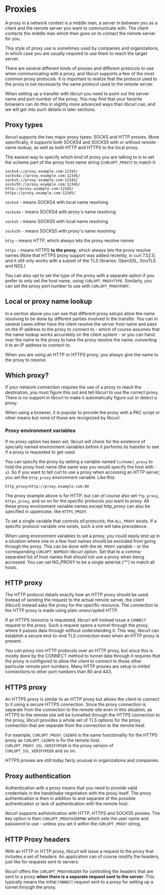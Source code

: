 # Proxies

A proxy in a network context is a middle man, a server in between you as a
client and the remote server you want to communicate with. The client contacts
the middle man which then goes on to contact the remote server for you.

This style of proxy use is sometimes used by companies and organizations, in
which case you are usually required to use them to reach the target server.

There are several different kinds of proxies and different protocols to use
when communicating with a proxy, and libcurl supports a few of the most
common proxy protocols. It is important to realize that the protocol used to
the proxy is not necessarily the same protocol used to the remote server.

When setting up a transfer with libcurl you need to point out the server name
and port number of the proxy. You may find that your favorite browsers can do
this in slightly more advanced ways than libcurl can, and we will get into
such details in later sections.

## Proxy types

libcurl supports the two major proxy types: SOCKS and HTTP proxies. More
specifically, it supports both SOCKS4 and SOCKS5 with or without remote name
lookup, as well as both HTTP and HTTPS to the local proxy.

The easiest way to specify which kind of proxy you are talking to is to set
the scheme part of the proxy host name string (`CURLOPT_PROXY`) to match it:

    socks4://proxy.example.com:12345/
    socks4a://proxy.example.com:12345/
    socks5://proxy.example.com:12345/
    socks5h://proxy.example.com:12345/
    http://proxy.example.com:12345/
    https://proxy.example.com:12345/

`socks4` - means SOCKS4 with local name resolving

`socks4a` - means SOCKS4 with proxy's name resolving

`socks5` - means SOCKS5 with local name resolving

`socks5h` - means SOCKS5 with proxy's name resolving

`http` - means HTTP, which always lets the proxy resolve names

`https` - means HTTPS **to the proxy**, which always lets the proxy resolve
names (Note that HTTPS proxy support was added recently, in curl 7.52.0, and
it still only works with a subset of the TLS libraries: OpenSSL, GnuTLS and
NSS.)

You can also opt to set the type of the proxy with a separate option if you
prefer to only set the host name, using `CURLOPT_PROXYTYPE`. Similarly, you
can set the proxy port number to use with `CURLOPT_PROXYPORT`.

## Local or proxy name lookup

In a section above you can see that different proxy setups allow the name
resolving to be done by different parties involved in the transfer. You can in
several cases either have the client resolve the server host name and pass on
the IP address to the proxy to connect to - which of course assumes that the
name lookup works accurately on the client system - or you can hand
over the name to the proxy to have the proxy resolve the name; converting it to
an IP address to connect to.

When you are using an HTTP or HTTPS proxy, you always give the name to
the proxy to resolve.

## Which proxy?

If your network connection requires the use of a proxy to reach the
destination, you must figure this out and tell libcurl to use the correct
proxy. There is no support in libcurl to make it automatically figure out or
detect a proxy.

When using a browser, it is popular to provide the proxy with a PAC script or
other means but none of those are recognized by libcurl.

### Proxy environment variables

If no proxy option has been set, libcurl will check for the existence of
specially named environment variables before it performs its transfer to see
if a proxy is requested to get used.

You can specify the proxy by setting a variable named `[scheme]_proxy` to hold
the proxy host name (the same way you would specify the host with `-x`). So if
you want to tell curl to use a proxy when accessing an HTTP server, you set
the `http_proxy` environment variable. Like this:

    http_proxy=http://proxy.example.com:80

The proxy example above is for HTTP, but can of course also set `ftp_proxy`,
`https_proxy`, and so on for the specific protocols you want to proxy. All
these proxy environment variable names except http_proxy can also be specified
in uppercase, like `HTTPS_PROXY`.

To set a single variable that controls *all* protocols, the `ALL_PROXY`
exists. If a specific protocol variable one exists, such a one will take
precedence.

When using environment variables to set a proxy, you could easily end up in a
situation where one or a few host names should be excluded from going through
the proxy. This can be done with the `NO_PROXY` variable - or the
corresponding `CURLOPT_NOPROXY` libcurl option. Set that to a comma-separated
list of host names that should not use a proxy when being accessed. You can
set NO_PROXY to be a single asterisk ('\*') to match all hosts.

## HTTP proxy

The HTTP protocol details exactly how an HTTP proxy should be used. Instead of
sending the request to the actual remote server, the client (libcurl) instead
asks the proxy for the specific resource. The connection to the HTTP proxy is
made using plain unencrypted HTTP.

If an HTTPS resource is requested, libcurl will instead issue a `CONNECT`
request to the proxy. Such a request opens a tunnel through the proxy, where
it passes data through without understanding it. This way, libcurl can
establish a secure end-to-end TLS connection even when an HTTP proxy is
present.

You *can* proxy non-HTTP protocols over an HTTP proxy, but since this is
mostly done by the CONNECT method to tunnel data through it requires that the
proxy is configured to allow the client to connect to those other particular
remote port numbers. Many HTTP proxies are setup to inhibit connections to
other port numbers than 80 and 443.

## HTTPS proxy

An HTTPS proxy is similar to an HTTP proxy but allows the client to connect to
it using a secure HTTPS connection. Since the proxy connection is separate
from the connection to the remote site even in this situation, as HTTPS to the
remote site will be tunnelled through the HTTPS connection to the proxy,
libcurl provides a whole set of TLS options for the proxy connection that are
separate from the connection to the remote host.

For example, `CURLOPT_PROXY_CAINFO` is the same functionality for the HTTPS
proxy as `CURLOPT_CAINFO` is for the remote
host. `CURLOPT_PROXY_SSL_VERIFYPEER` is the proxy version of
`CURLOPT_SSL_VERIFYPEER` and so on.

HTTPS proxies are still today fairly unusual in organizations and companies.

## Proxy authentication

Authentication with a proxy means that you need to provide valid credentials
in the handshake negotiation with the proxy itself. The proxy authentication
is then in addition to and separate of the possible authentication or lack of
authentication with the remote host.

libcurl supports authentication with HTTP, HTTPS and SOCKS5 proxies. The key
option is then `CURLOPT_PROXYUSERPWD` which sets the user name and password to
use - unless you set it within the `CURLOPT_PROXY` string.

## HTTP Proxy headers

With an HTTP or HTTP proxy, libcurl will issue a request to the proxy that
includes a set of headers. An application can of course modify the headers,
just like for requests sent to servers.

libcurl offers the `CURLOPT_PROXYHEADER` for controlling the headers that are
sent to a proxy **when there is a separate request sent to the server**. This
typically means the initial `CONNECT` request sent to a proxy for setting up a
tunnel through the proxy.
